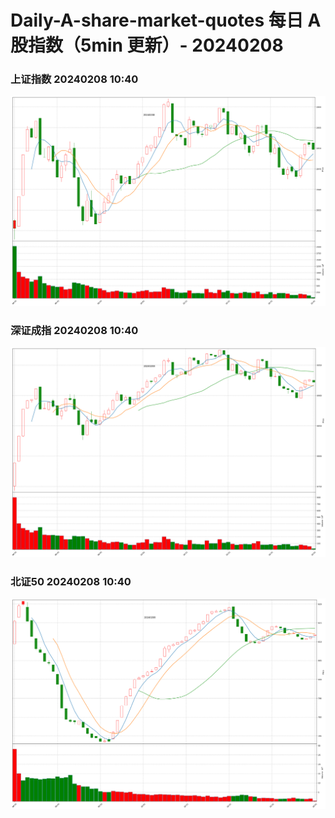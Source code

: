 
# Daily-A-share-market-quotes 每日 A 股指数（5min 更新）- 20240208

### 上证指数 20240208 10:40
![](./fig/2024/2/20240208-sh000001.png)

### 深证成指 20240208 10:40
![](./fig/2024/2/20240208-sz399001.png)

### 北证50 20240208 10:40
![](./fig/2024/2/20240208-bj899050.png)
